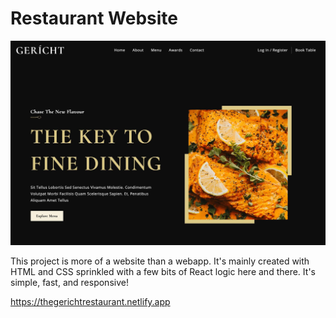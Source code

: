 # Restaurant Website

![](gericht_showcase.jpg)

This project is more of a website than a webapp. It's mainly created with HTML and CSS sprinkled with a few bits of React logic here and there. It's simple, fast, and responsive!

https://thegerichtrestaurant.netlify.app
